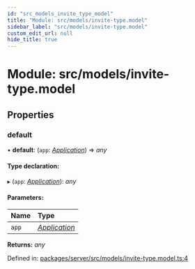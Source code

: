 ```yaml
---
id: "src_models_invite_type_model"
title: "Module: src/models/invite-type.model"
sidebar_label: "src/models/invite-type.model"
custom_edit_url: null
hide_title: true
---
```


# Module: src/models/invite-type.model

## Properties

### default

• **default**: (`app`: [*Application*](src_declarations.md#application)) => *any*

#### Type declaration:

▸ (`app`: [*Application*](src_declarations.md#application)): *any*

#### Parameters:

Name | Type |
:------ | :------ |
`app` | [*Application*](src_declarations.md#application) |

**Returns:** *any*

Defined in: [packages/server/src/models/invite-type.model.ts:4](https://github.com/xr3ngine/xr3ngine/blob/7650c2bea/packages/server/src/models/invite-type.model.ts#L4)
